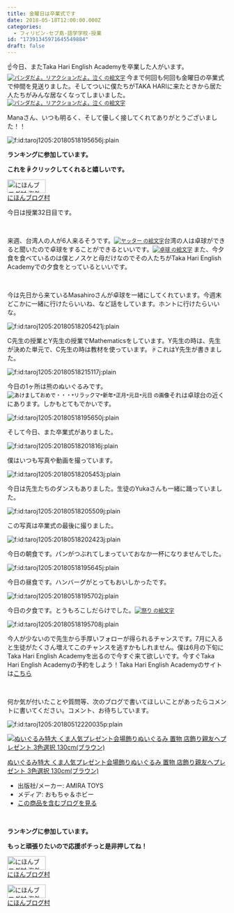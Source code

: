 ```yaml
---
title: 金曜日は卒業式です　
date: 2018-05-18T12:00:00.000Z
categories:
  - フィリピン-セブ島-語学学校-授業
id: "17391345971645549884"
draft: false
---
```

<p>☝今日、またTaka Hari English Academyを卒業した人がいます。<a href="http://emoji7.jp/05100_763059/%E3%83%91%E3%83%B3%E3%83%80%E3%81%A0%E3%82%88%E3%80%82%E3%83%AA%E3%82%A2%E3%82%AF%E3%82%B7%E3%83%A7%E3%83%B3%E3%81%A0%E3%82%88%E3%80%82%E6%B3%A3%E3%81%8F/" style="font-size: 12px; font-family: Meiryo; font-style: normal; font-variant-ligatures: normal; font-variant-caps: normal; font-weight: 400; letter-spacing: normal; orphans: 2; text-align: start; text-indent: 0px; text-transform: none; white-space: normal; widows: 2; word-spacing: 0px; -webkit-text-stroke-width: 0px;"><img style="font-size: 12px;" src="http://gazo.emoji7.jp/img/05100_763059/%E3%83%91%E3%83%B3%E3%83%80%E3%81%A0%E3%82%88%E3%80%82%E3%83%AA%E3%82%A2%E3%82%AF%E3%82%B7%E3%83%A7%E3%83%B3%E3%81%A0%E3%82%88%E3%80%82%E6%B3%A3%E3%81%8F_m.GIF" alt="パンダだよ。リアクションだよ。泣く の絵文字" border="0" /></a><span style="color: #000000; font-family: Meiryo; font-size: 12px; font-style: normal; font-variant-ligatures: normal; font-variant-caps: normal; font-weight: 400; letter-spacing: normal; orphans: 2; text-align: start; text-indent: 0px; text-transform: none; white-space: normal; widows: 2; word-spacing: 0px; -webkit-text-stroke-width: 0px; text-decoration-style: initial; text-decoration-color: initial; display: inline !important; float: none;"> </span>今まで何回も何回も金曜日の卒業式で仲間を見送りました。そしてついに僕たちがTAKA HARIに来たときから居た人たちがみんな居なくなってしまいました。<a href="http://emoji7.jp/05100_763059/%E3%83%91%E3%83%B3%E3%83%80%E3%81%A0%E3%82%88%E3%80%82%E3%83%AA%E3%82%A2%E3%82%AF%E3%82%B7%E3%83%A7%E3%83%B3%E3%81%A0%E3%82%88%E3%80%82%E6%B3%A3%E3%81%8F/" style="font-size: 12px; font-family: Meiryo; font-style: normal; font-variant-ligatures: normal; font-variant-caps: normal; font-weight: 400; letter-spacing: normal; orphans: 2; text-align: start; text-indent: 0px; text-transform: none; white-space: normal; widows: 2; word-spacing: 0px; -webkit-text-stroke-width: 0px;"><img style="font-size: 12px;" src="http://gazo.emoji7.jp/img/05100_763059/%E3%83%91%E3%83%B3%E3%83%80%E3%81%A0%E3%82%88%E3%80%82%E3%83%AA%E3%82%A2%E3%82%AF%E3%82%B7%E3%83%A7%E3%83%B3%E3%81%A0%E3%82%88%E3%80%82%E6%B3%A3%E3%81%8F_m.GIF" alt="パンダだよ。リアクションだよ。泣く の絵文字" border="0" /></a><span style="color: #000000; font-family: Meiryo; font-size: 12px; font-style: normal; font-variant-ligatures: normal; font-variant-caps: normal; font-weight: 400; letter-spacing: normal; orphans: 2; text-align: start; text-indent: 0px; text-transform: none; white-space: normal; widows: 2; word-spacing: 0px; -webkit-text-stroke-width: 0px; text-decoration-style: initial; text-decoration-color: initial; display: inline !important; float: none;"> </span></p>
<p>Manaさん、いつも明るく、そして優しく接してくれてありがとうございました！！</p>
<p><img class="hatena-fotolife" title="f:id:taroj1205:20180518195656j:plain" src="https://cdn-ak.f.st-hatena.com/images/fotolife/t/taroj1205/20180518/20180518195656.jpg" alt="f:id:taroj1205:20180518195656j:plain" /></p>
<p><strong>ランキングに参加しています。</strong></p>
<p><strong>これを☟クリックしてくれると嬉しいです。</strong></p>
<p><a href="//overseas.blogmura.com/cebu/ranking.html"><img src="//overseas.blogmura.com/cebu/img/cebu88_31.gif" alt="にほんブログ村 海外生活ブログ セブ島情報へ" width="88" height="31" border="0" /></a><br /><a href="//overseas.blogmura.com/cebu/ranking.html">にほんブログ村</a></p>
<p>今日は授業32日目です。</p>
<p> </p>
<p>来週、台湾人の人が6人来るそうです。<a href="http://emoji7.jp/03std_275999/%E3%83%A4%E3%83%83%E3%82%BF%E3%83%BC/" style="font-size: 12px; font-family: Meiryo; font-style: normal; font-variant-ligatures: normal; font-variant-caps: normal; font-weight: 400; letter-spacing: normal; orphans: 2; text-align: start; text-indent: 0px; text-transform: none; white-space: normal; widows: 2; word-spacing: 0px; -webkit-text-stroke-width: 0px;"><img style="font-size: 12px;" src="http://gazo.emoji7.jp/img/03std_275999/%E3%83%A4%E3%83%83%E3%82%BF%E3%83%BC_m.gif" alt="ヤッター の絵文字" border="0" /></a>台湾の人は卓球ができると聞いたので卓球をすることができるといいです。<a href="http://emoji7.jp/03vfj_211769/%E5%8D%93%E7%90%83/" style="font-size: 12px; font-family: Meiryo; font-style: normal; font-variant-ligatures: normal; font-variant-caps: normal; font-weight: 400; letter-spacing: normal; orphans: 2; text-align: start; text-indent: 0px; text-transform: none; white-space: normal; widows: 2; word-spacing: 0px; -webkit-text-stroke-width: 0px;"><img style="font-size: 12px;" src="http://gazo.emoji7.jp/img/03vfj_211769/%E5%8D%93%E7%90%83_m.gif" alt="卓球 の絵文字" border="0" /></a><span style="color: #000000; font-family: Meiryo; font-size: 12px; font-style: normal; font-variant-ligatures: normal; font-variant-caps: normal; font-weight: 400; letter-spacing: normal; orphans: 2; text-align: start; text-indent: 0px; text-transform: none; white-space: normal; widows: 2; word-spacing: 0px; -webkit-text-stroke-width: 0px; text-decoration-style: initial; text-decoration-color: initial; display: inline !important; float: none;"> </span>また、今夕食を食べているのは僕とノスケと母だけなのでその人たちがTaka Hari English Academyでの夕食をとっているといいです。</p>
<p> </p>
<p>今は先日から来ているMasahiroさんが卓球を一緒にしてくれています。今週末どこかに一緒に行けたらいいね、など話をしています。ホントに行けたらいいな。</p>
<p><img class="hatena-fotolife" title="f:id:taroj1205:20180518205421j:plain" src="https://cdn-ak.f.st-hatena.com/images/fotolife/t/taroj1205/20180518/20180518205421.jpg" alt="f:id:taroj1205:20180518205421j:plain" /></p>
<p>C先生の授業とY先生の授業でMathematicsをしています。Y先生の時は、先生が決めた単元で、C先生の時は教材を使っています。☟これはY先生が書きました。</p>
<p><img class="hatena-fotolife" title="f:id:taroj1205:20180518215117j:plain" src="https://cdn-ak.f.st-hatena.com/images/fotolife/t/taroj1205/20180518/20180518215117.jpg" alt="f:id:taroj1205:20180518215117j:plain" /></p>
<p>今日の1ヶ所は熊のぬいぐるみです。<img style="font-size: 12px; color: #000000; font-family: Meiryo; font-style: normal; font-variant-ligatures: normal; font-variant-caps: normal; font-weight: 400; letter-spacing: normal; orphans: 2; text-align: -webkit-center; text-indent: 0px; text-transform: none; white-space: normal; widows: 2; word-spacing: 0px; -webkit-text-stroke-width: 0px; text-decoration-style: initial; text-decoration-color: initial;" src="http://gazo.emoji7.jp/img/03pgv_777635/%E3%81%82%E3%81%91%E3%81%BE%E3%81%97%E3%81%A6%E3%81%8A%E3%82%81%E3%81%A7%E3%83%BB%E3%83%BB%E3%83%BB%2A%E3%83%AA%E3%83%A9%E3%83%83%E3%82%AF%E3%83%9E%2A%E6%96%B0%E5%B9%B4%2A%E6%AD%A3%E6%9C%88%2A%E5%85%83%E6%97%A6%2A%E5%85%83%E6%97%A5_m.gif" alt="あけましておめで・・・*リラックマ*新年*正月*元旦*元日 の画像" />それは卓球台の近くにあります。しかもとてもでかいです。</p>
<p><img class="hatena-fotolife" title="f:id:taroj1205:20180518195650j:plain" src="https://cdn-ak.f.st-hatena.com/images/fotolife/t/taroj1205/20180518/20180518195650.jpg" alt="f:id:taroj1205:20180518195650j:plain" /></p>
<p>そして今日、また卒業式がありました。</p>
<p><img class="hatena-fotolife" title="f:id:taroj1205:20180518201816j:plain" src="https://cdn-ak.f.st-hatena.com/images/fotolife/t/taroj1205/20180518/20180518201816.jpg" alt="f:id:taroj1205:20180518201816j:plain" /></p>
<p>僕はいつも写真や動画を撮っています。</p>
<p><img class="hatena-fotolife" title="f:id:taroj1205:20180518205453j:plain" src="https://cdn-ak.f.st-hatena.com/images/fotolife/t/taroj1205/20180518/20180518205453.jpg" alt="f:id:taroj1205:20180518205453j:plain" /></p>
<p>今日は先生たちのダンスもありました。生徒のYukaさんも一緒に踊っていました。</p>
<p><img class="hatena-fotolife" title="f:id:taroj1205:20180518205509j:plain" src="https://cdn-ak.f.st-hatena.com/images/fotolife/t/taroj1205/20180518/20180518205509.jpg" alt="f:id:taroj1205:20180518205509j:plain" /></p>
<p>この写真は卒業式の最後に撮りました。</p>
<p><img class="hatena-fotolife" title="f:id:taroj1205:20180518202423j:plain" src="https://cdn-ak.f.st-hatena.com/images/fotolife/t/taroj1205/20180518/20180518202423.jpg" alt="f:id:taroj1205:20180518202423j:plain" /></p>
<p>今日の朝食です。パンがつぶれてしまっていておなか一杯になりませんでした。</p>
<p><img class="hatena-fotolife" title="f:id:taroj1205:20180518195645j:plain" src="https://cdn-ak.f.st-hatena.com/images/fotolife/t/taroj1205/20180518/20180518195645.jpg" alt="f:id:taroj1205:20180518195645j:plain" /></p>
<p>今日の昼食です。ハンバーグがとってもおいしかったです。</p>
<p><img class="hatena-fotolife" title="f:id:taroj1205:20180518195702j:plain" src="https://cdn-ak.f.st-hatena.com/images/fotolife/t/taroj1205/20180518/20180518195702.jpg" alt="f:id:taroj1205:20180518195702j:plain" /></p>
<p>今日の夕食です。とうもろこしだらけでした。<a href="http://emoji7.jp/0561y_770497/%E7%A5%AD%E3%82%8A/" style="font-size: 12px; font-family: Meiryo; font-style: normal; font-variant-ligatures: normal; font-variant-caps: normal; font-weight: 400; letter-spacing: normal; orphans: 2; text-align: start; text-indent: 0px; text-transform: none; white-space: normal; widows: 2; word-spacing: 0px; -webkit-text-stroke-width: 0px;"><img style="font-size: 12px;" src="http://gazo.emoji7.jp/img/0561y_770497/%E7%A5%AD%E3%82%8A_m.gif" alt="祭り の絵文字" border="0" /></a><span style="color: #000000; font-family: Meiryo; font-size: 12px; font-style: normal; font-variant-ligatures: normal; font-variant-caps: normal; font-weight: 400; letter-spacing: normal; orphans: 2; text-align: start; text-indent: 0px; text-transform: none; white-space: normal; widows: 2; word-spacing: 0px; -webkit-text-stroke-width: 0px; text-decoration-style: initial; text-decoration-color: initial; display: inline !important; float: none;"> </span></p>
<p><img class="hatena-fotolife" title="f:id:taroj1205:20180518195708j:plain" src="https://cdn-ak.f.st-hatena.com/images/fotolife/t/taroj1205/20180518/20180518195708.jpg" alt="f:id:taroj1205:20180518195708j:plain" /></p>
<p>今人が少ないので先生から手厚いフォローが得られるチャンスです。7月に入ると生徒がたくさん増えてこのチャンスを逃すかもしれません。僕は6月の下旬にTaka Hari English Academyを出るので今すぐ来て欲しいです。今すぐTaka Hari English Academyの予約をしよう！Taka Hari English Academyのサイトは<a href="http://takaharienglish.com/">こちら</a></p>
<p> </p>
<p>何か気が付いたことや質問等、次のブログで書いてほしいことがあったらコメントに書いてください。コメント、お待ちしています。</p>
<p><img class="hatena-fotolife" title="f:id:taroj1205:20180512220035p:plain" src="https://cdn-ak.f.st-hatena.com/images/fotolife/t/taroj1205/20180512/20180512220035.png" alt="f:id:taroj1205:20180512220035p:plain" /></p>
<div class="freezed">
<div class="hatena-asin-detail"><a href="http://www.amazon.co.jp/exec/obidos/ASIN/B01J51HX7M/taroj1205-hatena-22/"><img class="hatena-asin-detail-image" title="ぬいぐるみ特大 くま人気プレゼント会場飾りぬいぐるみ 置物 店飾り親友へプレゼント 3色選択 130cm(ブラウン)" src="http://ecx.images-amazon.com/images/I/51h%2Bl-fv7bL._SL160_.jpg" alt="ぬいぐるみ特大 くま人気プレゼント会場飾りぬいぐるみ 置物 店飾り親友へプレゼント 3色選択 130cm(ブラウン)" /></a>
<div class="hatena-asin-detail-info">
<p class="hatena-asin-detail-title"><a href="http://www.amazon.co.jp/exec/obidos/ASIN/B01J51HX7M/taroj1205-hatena-22/">ぬいぐるみ特大 くま人気プレゼント会場飾りぬいぐるみ 置物 店飾り親友へプレゼント 3色選択 130cm(ブラウン)</a></p>
<ul>
<li><span class="hatena-asin-detail-label">出版社/メーカー:</span> AMIRA TOYS</li>
<li><span class="hatena-asin-detail-label">メディア:</span> おもちゃ＆ホビー</li>
<li><a href="http://d.hatena.ne.jp/asin/B01J51HX7M/taroj1205-hatena-22" target="_blank">この商品を含むブログを見る</a></li>
</ul>
</div>
<div class="hatena-asin-detail-foot"> </div>
</div>
</div>
<p><strong>ランキングに参加しています。</strong></p>
<div class="freezed">
<p><strong>もっと頑張りたいので応援ポチっと是非押してね！</strong></p>
<p><a href="//overseas.blogmura.com/studyabroad_parent/ranking.html"><img src="//overseas.blogmura.com/studyabroad_parent/img/studyabroad_parent88_31.gif" alt="にほんブログ村 海外生活ブログ 親子留学・ジュニア留学へ" width="88" height="31" border="0" /></a><br /><a href="//overseas.blogmura.com/studyabroad_parent/ranking.html">にほんブログ村</a></p>
<p><a href="//overseas.blogmura.com/cebu/ranking.html"><img src="//overseas.blogmura.com/cebu/img/cebu88_31.gif" alt="にほんブログ村 海外生活ブログ セブ島情報へ" width="88" height="31" border="0" /></a><br /><a href="//overseas.blogmura.com/cebu/ranking.html">にほんブログ村</a></p>
</div>
